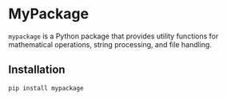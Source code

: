 # MyPackage

`mypackage` is a Python package that provides utility functions for mathematical operations, string processing, and file handling.

## Installation

```bash
pip install mypackage
